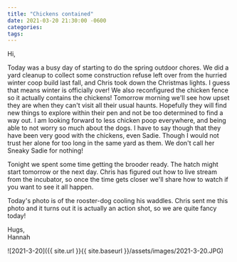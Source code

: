 ```yaml
---
title: "Chickens contained"
date: 2021-03-20 21:30:00 -0600
categories:
tags:
---
```


Hi,

Today was a busy day of starting to do the spring outdoor chores. We did a yard cleanup to collect some construction refuse left over from the hurried winter coop build last fall, and Chris took down the Christmas lights. I guess that means winter is officially over! We also reconfigured the chicken fence so it actually contains the chickens! Tomorrow morning we'll see how upset they are when they can't visit all their usual haunts. Hopefully they will find new things to explore within their pen and not be too determined to find a way out. I am looking forward to less chicken poop everywhere, and being able to not worry so much about the dogs. I have to say though that they have been very good with the chickens, even Sadie. Though I would not trust her alone for too long in the same yard as them. We don't call her Sneaky Sadie for nothing!

Tonight we spent some time getting the brooder ready. The hatch might start tomorrow or the next day. Chris has figured out how to live stream from the incubator, so once the time gets closer we'll share how to watch if you want to see it all happen. 

Today's photo is of the rooster-dog cooling his waddles. Chris sent me this photo and it turns out it is actually an action shot, so we are quite fancy today!

Hugs,<br />
Hannah

![2021-3-20]({{ site.url }}{{ site.baseurl }}/assets/images/2021-3-20.JPG)